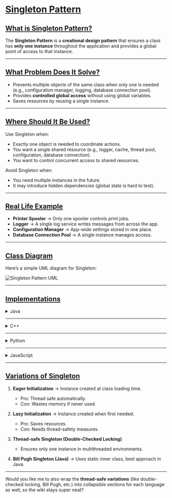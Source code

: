 # [Singleton Pattern](#singleton-pattern)

## [What is Singleton Pattern?](#what-is-singleton-pattern)

The **Singleton Pattern** is a **creational design pattern** that ensures a class has **only one instance** throughout the application and provides a global point of access to that instance.

---

## [What Problem Does It Solve?](#what-problem-does-it-solve)

* Prevents multiple objects of the same class when only one is needed (e.g., configuration manager, logging, database connection pool).
* Provides **controlled global access** without using global variables.
* Saves resources by reusing a single instance.

---

## [Where Should It Be Used?](#where-should-it-be-used)

Use Singleton when:

* Exactly one object is needed to coordinate actions.
* You want a single shared resource (e.g., logger, cache, thread pool, configuration, database connection).
* You want to control concurrent access to shared resources.

Avoid Singleton when:

* You need multiple instances in the future.
* It may introduce hidden dependencies (global state is hard to test).

---

## [Real Life Example](#real-life-example)

* **Printer Spooler** → Only one spooler controls print jobs.
* **Logger** → A single log service writes messages from across the app.
* **Configuration Manager** → App-wide settings stored in one place.
* **Database Connection Pool** → A single instance manages access.

---

## [Class Diagram](#class-diagram)

Here’s a simple UML diagram for Singleton:

![Singleton Pattern UML](https://i.imgur.com/q5xC7Pb.png)

---

## [Implementations](#implementations)

<details>
<summary>Java</summary>

```java
public class Singleton {
    private static Singleton instance;

    private Singleton() { } // private constructor

    public static Singleton getInstance() {
        if (instance == null) {
            instance = new Singleton();
        }
        return instance;
    }
}

class Main {
    public static void main(String[] args) {
        Singleton obj1 = Singleton.getInstance();
        Singleton obj2 = Singleton.getInstance();
        System.out.println(obj1 == obj2); // true
    }
}
```

</details>

---

<details>
<summary>C++</summary>

```cpp
#include <iostream>
using namespace std;

class Singleton {
private:
    static Singleton* instance;
    Singleton() {} // private constructor
public:
    static Singleton* getInstance() {
        if (instance == nullptr) {
            instance = new Singleton();
        }
        return instance;
    }
};

Singleton* Singleton::instance = nullptr;

int main() {
    Singleton* obj1 = Singleton::getInstance();
    Singleton* obj2 = Singleton::getInstance();
    cout << (obj1 == obj2); // 1 (true)
}
```

</details>

---

<details>
<summary>Python</summary>

```python
class Singleton:
    _instance = None

    def __new__(cls):
        if cls._instance is None:
            cls._instance = super(Singleton, cls).__new__(cls)
        return cls._instance


obj1 = Singleton()
obj2 = Singleton()
print(obj1 is obj2)  # True
```

</details>

---

<details>
<summary>JavaScript</summary>

```javascript
class Singleton {
  constructor() {
    if (Singleton.instance) {
      return Singleton.instance;
    }
    Singleton.instance = this;
  }
}

const obj1 = new Singleton();
const obj2 = new Singleton();
console.log(obj1 === obj2); // true
```

</details>

---

## [Variations of Singleton](#variations-of-singleton)

1. **Eager Initialization** → Instance created at class loading time.

   * Pro: Thread safe automatically.
   * Con: Wastes memory if never used.

2. **Lazy Initialization** → Instance created when first needed.

   * Pro: Saves resources.
   * Con: Needs thread-safety measures.

3. **Thread-safe Singleton (Double-Checked Locking)**

   * Ensures only one instance in multithreaded environments.

4. **Bill Pugh Singleton (Java)** → Uses static inner class, best approach in Java.

---

Would you like me to also wrap the **thread-safe variations** (like double-checked locking, Bill Pugh, etc.) into collapsible sections for each language as well, so the wiki stays super neat?
